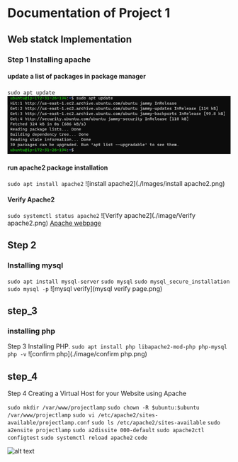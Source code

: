 # Documentation of Project 1



## Web statck Implementation 

### Step 1 Installing apache

#### update a list of packages in package manager

`sudo apt update`
![Sudo Update](./Images/sudo_apt_update.png)

#### run apache2 package installation

`sudo apt install apache2`
![install apache2](./Images/install apache2.png)

#### Verify Apache2

`sudo systemctl status apache2`
![Verify apache2](./image/Verify apache2.png)
[Apache webpage](http://3.91.233.98/)

## Step 2
### Installing mysql

`sudo apt install mysql-server`
`sudo mysql`
`sudo mysql_secure_installation`
`sudo mysql -p`
![mysql verify](mysql verify page.png)

## step_3
### installing php

Step 3 Installing PHP.
`sudo apt install php libapache2-mod-php php-mysql`
`php -v`
![confirm php](./image/confirm php.png)

## step_4

Step 4 Creating a Virtual Host for your Website using Apache

`sudo mkdir /var/www/projectlamp`
`sudo chown -R $ubuntu:$ubuntu /var/www/projectlamp`
`sudo vi /etc/apache2/sites-available/projectlamp.conf`
`sudo ls /etc/apache2/sites-available`
`sudo a2ensite projectlamp`
`sudo a2dissite 000-default`
`sudo apache2ctl configtest`
`sudo systemctl reload apache2`
`code`

![alt text](image.jpg)
